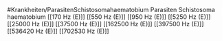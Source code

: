 #Krankheiten/ParasitenSchistosomahaematobium
Parasiten Schistosoma haematobium
[[170 Hz (E)]]
[[550 Hz (E)]]
[[950 Hz (E)]]
[[5250 Hz (E)]]
[[25000 Hz (E)]]
[[37500 Hz (E)]]
[[162500 Hz (E)]]
[[397500 Hz (E)]]
[[536420 Hz (E)]]
[[702530 Hz (E)]]